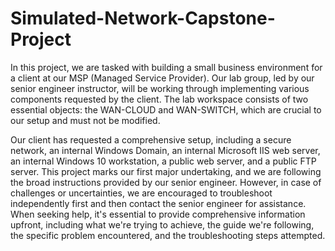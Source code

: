 # Simulated-Network-Capstone-Project

In this project, we are tasked with building a small business environment for a client at our MSP (Managed Service Provider). Our lab group, led by our senior engineer instructor, will be working through implementing various components requested by the client. The lab workspace consists of two essential objects: the WAN-CLOUD and WAN-SWITCH, which are crucial to our setup and must not be modified.

Our client has requested a comprehensive setup, including a secure network, an internal Windows Domain, an internal Microsoft IIS web server, an internal Windows 10 workstation, a public web server, and a public FTP server. This project marks our first major undertaking, and we are following the broad instructions provided by our senior engineer. However, in case of challenges or uncertainties, we are encouraged to troubleshoot independently first and then contact the senior engineer for assistance. When seeking help, it's essential to provide comprehensive information upfront, including what we're trying to achieve, the guide we're following, the specific problem encountered, and the troubleshooting steps attempted.
